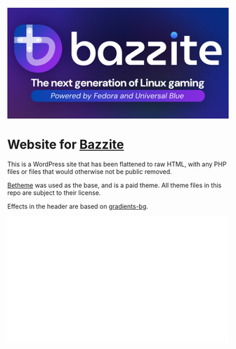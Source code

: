 <p align="center">
  <a href="https://bazzite.gg/"><img src="/content/uploads/2024/08/preview2.png?raw=true" alt="Bazzite"/></a>
</p>

# Website for [Bazzite](https://github.com/ublue-os/bazzite)
This is a WordPress site that has been flattened to raw HTML, with any PHP files or files that would otherwise not be public removed.

[Betheme](https://themeforest.net/item/betheme-responsive-multipurpose-wordpress-theme/7758048) was used as the base, and is a paid theme. All theme files in this repo are subject to their license.

Effects in the header are based on [gradients-bg](https://github.com/baunov/gradients-bg).

<p align="center">
  <img src="/metrics.plugin.pagespeed.svg?raw=true" alt="Google Pagespeed Metrics"/>
</p>
